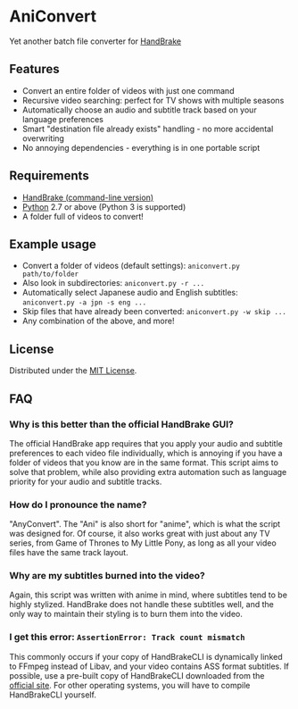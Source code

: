 # AniConvert

Yet another batch file converter for [HandBrake](https://handbrake.fr/)

## Features

- Convert an entire folder of videos with just one command
- Recursive video searching: perfect for TV shows with multiple seasons
- Automatically choose an audio and subtitle track based on your language preferences
- Smart "destination file already exists" handling - no more accidental overwriting
- No annoying dependencies - everything is in one portable script

## Requirements

- [HandBrake (command-line version)](https://handbrake.fr/downloads2.php)
- [Python](https://www.python.org/downloads/) 2.7 or above (Python 3 is supported)
- A folder full of videos to convert!

## Example usage

- Convert a folder of videos (default settings): `aniconvert.py path/to/folder`
- Also look in subdirectories: `aniconvert.py -r ...`
- Automatically select Japanese audio and English subtitles: `aniconvert.py -a jpn -s eng ...`
- Skip files that have already been converted: `aniconvert.py -w skip ...`
- Any combination of the above, and more!

## License

Distributed under the [MIT License](http://opensource.org/licenses/MIT).

## FAQ

### Why is this better than the official HandBrake GUI?

The official HandBrake app requires that you apply your audio and subtitle 
preferences to each video file individually, which is annoying if you have 
a folder of videos that you know are in the same format. This script aims to 
solve that problem, while also providing extra automation such as language 
priority for your audio and subtitle tracks.

### How do I pronounce the name?

"AnyConvert". The "Ani" is also short for "anime", which is what the script 
was designed for. Of course, it also works great with just about any TV series, 
from Game of Thrones to My Little Pony, as long as all your video files have the 
same track layout.

### Why are my subtitles burned into the video?

Again, this script was written with anime in mind, where subtitles tend to 
be highly stylized. HandBrake does not handle these subtitles well, and the 
only way to maintain their styling is to burn them into the video.

### I get this error: `AssertionError: Track count mismatch`

This commonly occurs if your copy of HandBrakeCLI is dynamically linked 
to FFmpeg instead of Libav, and your video contains ASS format subtitles. 
If possible, use a pre-built copy of HandBrakeCLI downloaded from the 
[official site](https://handbrake.fr/downloads2.php). For other operating 
systems, you will have to compile HandBrakeCLI yourself.